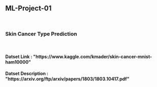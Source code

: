 <h2> ML-Project-01 </h2>
<br>
<h3>Skin Cancer Type Prediction</h3>
<br>
<h4>Datset Link : "https://www.kaggle.com/kmader/skin-cancer-mnist-ham10000"</h4>
<h4>Datset Description : "https://arxiv.org/ftp/arxiv/papers/1803/1803.10417.pdf"</h4>

 
